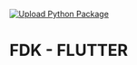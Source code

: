 [![Upload Python Package](https://github.com/codingbeast/fdk-flutter/actions/workflows/python-publish.yml/badge.svg)](https://github.com/codingbeast/fdk-flutter/actions/workflows/python-publish.yml)

# FDK - FLUTTER  

